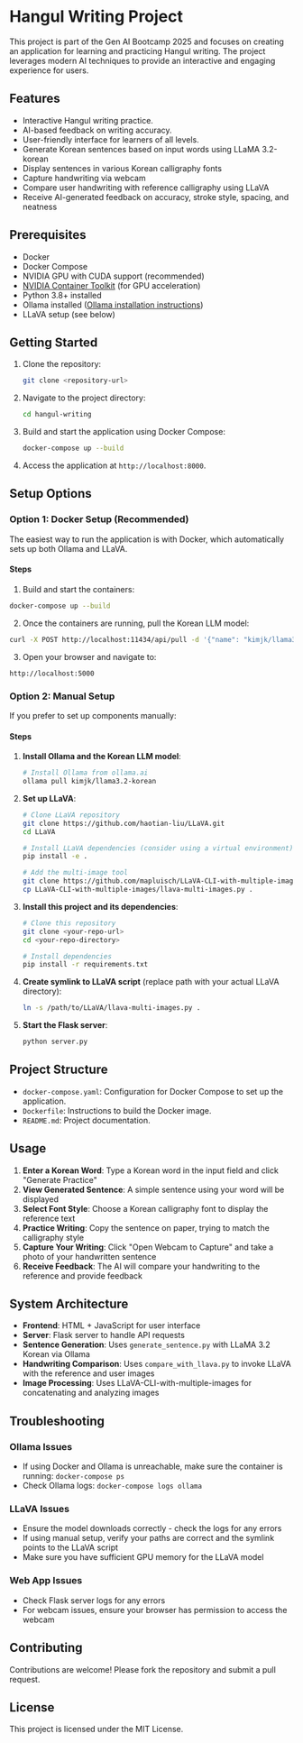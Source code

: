 # Hangul Writing Project

This project is part of the Gen AI Bootcamp 2025 and focuses on creating an application for learning and practicing Hangul writing. The project leverages modern AI techniques to provide an interactive and engaging experience for users.

## Features

- Interactive Hangul writing practice.
- AI-based feedback on writing accuracy.
- User-friendly interface for learners of all levels.
- Generate Korean sentences based on input words using LLaMA 3.2-korean
- Display sentences in various Korean calligraphy fonts
- Capture handwriting via webcam
- Compare user handwriting with reference calligraphy using LLaVA
- Receive AI-generated feedback on accuracy, stroke style, spacing, and neatness

## Prerequisites

- Docker
- Docker Compose
- NVIDIA GPU with CUDA support (recommended)
- [NVIDIA Container Toolkit](https://docs.nvidia.com/datacenter/cloud-native/container-toolkit/install-guide.html) (for GPU acceleration)
- Python 3.8+ installed
- Ollama installed ([Ollama installation instructions](https://ollama.ai/))
- LLaVA setup (see below)

## Getting Started

1. Clone the repository:
   ```bash
   git clone <repository-url>
   ```
2. Navigate to the project directory:
   ```bash
   cd hangul-writing
   ```
3. Build and start the application using Docker Compose:
   ```bash
   docker-compose up --build
   ```
4. Access the application at `http://localhost:8000`.

## Setup Options

### Option 1: Docker Setup (Recommended)

The easiest way to run the application is with Docker, which automatically sets up both Ollama and LLaVA.

#### Steps

1. Build and start the containers:

```bash
docker-compose up --build
```

2. Once the containers are running, pull the Korean LLM model:

```bash
curl -X POST http://localhost:11434/api/pull -d '{"name": "kimjk/llama3.2-korean"}'
```

3. Open your browser and navigate to:

```
http://localhost:5000
```

### Option 2: Manual Setup

If you prefer to set up components manually:

#### Steps

1. **Install Ollama and the Korean LLM model**:

   ```bash
   # Install Ollama from ollama.ai
   ollama pull kimjk/llama3.2-korean
   ```

2. **Set up LLaVA**:

   ```bash
   # Clone LLaVA repository
   git clone https://github.com/haotian-liu/LLaVA.git
   cd LLaVA

   # Install LLaVA dependencies (consider using a virtual environment)
   pip install -e .

   # Add the multi-image tool
   git clone https://github.com/mapluisch/LLaVA-CLI-with-multiple-images.git
   cp LLaVA-CLI-with-multiple-images/llava-multi-images.py .
   ```

3. **Install this project and its dependencies**:

   ```bash
   # Clone this repository
   git clone <your-repo-url>
   cd <your-repo-directory>

   # Install dependencies
   pip install -r requirements.txt
   ```

4. **Create symlink to LLaVA script** (replace path with your actual LLaVA directory):

   ```bash
   ln -s /path/to/LLaVA/llava-multi-images.py .
   ```

5. **Start the Flask server**:

   ```bash
   python server.py
   ```

## Project Structure

- `docker-compose.yaml`: Configuration for Docker Compose to set up the application.
- `Dockerfile`: Instructions to build the Docker image.
- `README.md`: Project documentation.

## Usage

1. **Enter a Korean Word**: Type a Korean word in the input field and click "Generate Practice"
2. **View Generated Sentence**: A simple sentence using your word will be displayed
3. **Select Font Style**: Choose a Korean calligraphy font to display the reference text
4. **Practice Writing**: Copy the sentence on paper, trying to match the calligraphy style
5. **Capture Your Writing**: Click "Open Webcam to Capture" and take a photo of your handwritten sentence
6. **Receive Feedback**: The AI will compare your handwriting to the reference and provide feedback

## System Architecture

- **Frontend**: HTML + JavaScript for user interface
- **Server**: Flask server to handle API requests
- **Sentence Generation**: Uses `generate_sentence.py` with LLaMA 3.2 Korean via Ollama
- **Handwriting Comparison**: Uses `compare_with_llava.py` to invoke LLaVA with the reference and user images
- **Image Processing**: Uses LLaVA-CLI-with-multiple-images for concatenating and analyzing images

## Troubleshooting

### Ollama Issues

- If using Docker and Ollama is unreachable, make sure the container is running: `docker-compose ps`
- Check Ollama logs: `docker-compose logs ollama`

### LLaVA Issues

- Ensure the model downloads correctly - check the logs for any errors
- If using manual setup, verify your paths are correct and the symlink points to the LLaVA script
- Make sure you have sufficient GPU memory for the LLaVA model

### Web App Issues

- Check Flask server logs for any errors
- For webcam issues, ensure your browser has permission to access the webcam

## Contributing

Contributions are welcome! Please fork the repository and submit a pull request.

## License

This project is licensed under the MIT License.
